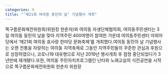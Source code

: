 ```yaml
---
categories: h
title: "‘제21회 여의동 동민의 날’ 기념행사 개최"
---
```

쪽구름문화제전위원회(위원장 한춘자)와 여의동 자생단체협의회, 여의동주민센터는 3일 여의동 동민의 날을 맞아 지역주민 400여명이 참여한 가운데 여의동주민센터 야외마당에서 ‘제21회 여의동 효사랑 한마당 문화축제’를 개최했다.여의동 동민의 날 기념행사는 오랜 전통을 자랑하는 여의동 지역축제로 그동안 지역주민들의 꾸준한 관심과 후원으로 성장하였으나, 코로나19 대유행으로 지난 2019년 행사개최 후 잠정 중단되었다가 3년만에 재개됐다.또한, 여의동 주민자치프로그램인 난타와 노래교실의 식전공연을 시작으로 쪽구름문화제전위원회 한춘자 위원장